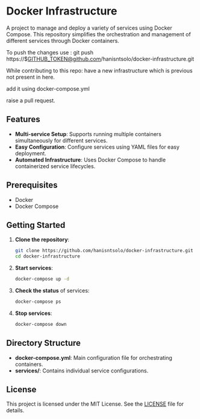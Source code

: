 # Docker Infrastructure
A project to manage and deploy a variety of services using Docker Compose. This repository simplifies the orchestration and management of different services through Docker containers.

To push the changes use : 
git push  https://$GITHUB_TOKEN@github.com/hanisntsolo/docker-infrastructure.git

While contributing to this repo:
have a new infrastructure which is previous not present in here.

add it using docker-compose.yml 

raise a pull request.



## Features

- **Multi-service Setup**: Supports running multiple containers simultaneously for different services.
- **Easy Configuration**: Configure services using YAML files for easy deployment.
- **Automated Infrastructure**: Uses Docker Compose to handle containerized service lifecycles.
  
## Prerequisites

- Docker
- Docker Compose

## Getting Started

1. **Clone the repository**:
    ```bash
    git clone https://github.com/hanisntsolo/docker-infrastructure.git
    cd docker-infrastructure
    ```

2. **Start services**:
    ```bash
    docker-compose up -d
    ```

3. **Check the status** of services:
    ```bash
    docker-compose ps
    ```

4. **Stop services**:
    ```bash
    docker-compose down
    ```

## Directory Structure

- **docker-compose.yml**: Main configuration file for orchestrating containers.
- **services/**: Contains individual service configurations.
  
## License

This project is licensed under the MIT License. See the [LICENSE](https://github.com/hanisntsolo/docker-infrastructure/blob/main/LICENSE) file for details.


